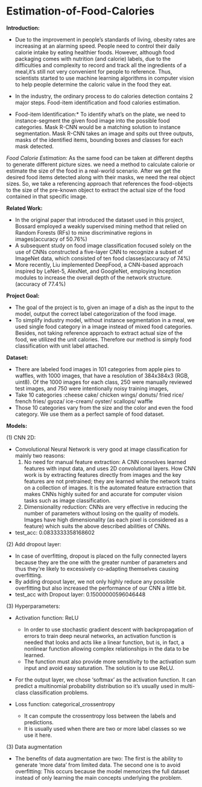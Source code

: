 # Estimation-of-Food-Calories

**Introduction:**

* Due to the improvement in people’s standards of living, obesity rates are increasing at an alarming speed. People need to control their daily calorie intake by eating healthier foods. However, although food packaging comes with nutrition (and calorie) labels, due to the difficulties and complexity to record and track all the ingredients of a meal,it’s still not very convenient for people to reference. Thus, scientists started to use machine learning algorithms in computer vision to help people determine the caloric value in the food they eat. 

* In the industry, the ordinary process to do calories detection contains 2 major steps. Food-item identification and food calories estimation.

* Food-item Identification:* To identify what’s on the plate, we need to instance-segment the given food image into the possible food categories. Mask R-CNN would be a matching solution to instance segmentation. Mask R-CNN takes an image and spits out three outputs, masks of the identified items, bounding boxes and classes for each mask detected.

*Food Calorie Estimation:* As the same food can be taken at different depths to generate different picture sizes. we need a method to calculate calorie or estimate the size of the food in a real-world scenario. After we get the desired food items detected along with their masks, we need the real object sizes. So, we take a referencing approach that references the food-objects to the size of the pre-known object to extract the actual size of the food contained in that specific image.

**Related Work:**
* In the original paper that introduced the dataset used in this project, Bossard  employed a weakly supervised mining method that relied on Random Forests (RFs) to mine discriminative regions in images(accuracy of 50.76%)
* A subsequent study on food image classification focused solely on the use of CNNs constructed a five-layer CNN to recognize a subset of ImageNet data, which consisted of ten food classes(accuracy of 74%)
* More recently, Liu implemented DeepFood, a CNN-based approach inspired by LeNet-5, AlexNet, and GoogleNet, employing Inception modules to increase the overall depth of the network structure. (accuracy of 77.4%)

**Project Goal:**
* The goal of the project is to, given an image of a dish as the input to the model, output the correct label categorization of the food image.
* To simplify industry model, without instance segmentation in a meal, we used single food category in a image instead of mixed food categories. Besides, not taking reference approach to extract actual size of the food, we utilized the unit calories. Therefore our method is simply food classification with unit label attached.

**Dataset:** 
* There are labeled food images in 101 categories from apple pies to waffles, with 1000 images, that have a resolution of 384x384x3 (RGB, uint8). Of the 1000 images for each class, 250 were manually reviewed test images, and 750 were intentionally
noisy training images,
* Take 10 categories :cheese cake/ chicken wings/ donuts/ fried rice/ french fries/ gyoza/ ice-cream/ oyster/ scallops/ waffle
* Those 10 categories vary from the size and the color and even the food category. We use them as a perfect sample of food dataset.

**Models:** 

(1)	CNN 2D:
* Convolutional Neural Network is very good at image classification for mainly two reasons:
  1.	No need for manual feature extraction: A CNN convolves learned features with input data, and uses 2D convolutional layers. How CNN work is by extracting features directly from images and the key features are not pretrained; they are learned while the network trains on a collection of images. It is the automated feature extraction that makes CNNs highly suited for and accurate for computer vision tasks such as image classification. 
  2.	Dimensionality reduction: CNNs are very effective in reducing the number of parameters without losing on the quality of models. Images have high dimensionality (as each pixel is considered as a feature) which suits the above described abilities of CNNs. 
* test_acc: 0.0833333358168602

(2)	Add dropout layer:
* In case of overfitting, dropout is placed on the fully connected layers because they are the one with the greater number of parameters and thus they're likely to excessively co-adapting themselves causing overfitting.
* By adding dropout layer, we not only highly reduce any possible overfitting but also increased the performance of our CNN a little bit.
* test_acc with Dropout layer: 0.15000000596046448

(3) Hyperparameters:
* Activation function: ReLU
  - In order to use stochastic gradient descent with backpropagation of errors to train deep neural networks, an activation function is needed that looks and acts like a linear function, but is, in fact, a nonlinear function allowing complex relationships in the data to be learned.
  - The function must also provide more sensitivity to the activation sum input and avoid easy saturation. The solution is to use ReLU.

* For the output layer, we chose ‘softmax’ as the activation function. It can predict a multinomial probability distribution so it’s usually used in multi-class classification problems.

* Loss function: categorical_crossentropy
  - It can compute the crossentropy loss between the labels and predictions.
  - It is usually used when there are two or more label classes so we use it here. 

(3)	Data augmentation
* The benefits of data augmentation are two: The first is the ability to generate ‘more data’ from limited data. The second one is to avoid overfitting: This occurs because the model memorizes the full dataset instead of only learning the main concepts underlying the problem.
